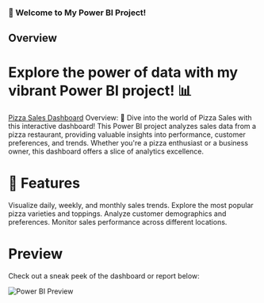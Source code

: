### 🚀 Welcome to My Power BI Project!

## Overview

# Explore the power of data with my vibrant Power BI project! 📊 
[Pizza Sales Dashboard](https://www.novypro.com/project/pizza-sales-dash-board)
Overview:
🍕 Dive into the world of Pizza Sales with this interactive dashboard! This Power BI project analyzes sales data from a pizza restaurant, providing valuable insights into performance, customer preferences, and trends. Whether you're a pizza enthusiast or a business owner, this dashboard offers a slice of analytics excellence.

# 🌟 Features

Visualize daily, weekly, and monthly sales trends.
Explore the most popular pizza varieties and toppings.
Analyze customer demographics and preferences.
Monitor sales performance across different locations.

# Preview

Check out a sneak peek of the dashboard or report below:

![Power BI Preview]([link_to_preview_image](https://www.novypro.com/project/pizza-sales-dash-board))


